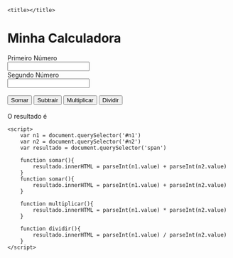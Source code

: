 <!DOCTYPE html>
<html lang="en">
<head>
    <meta charset="UTF-8">
    <meta http-equiv="X-UA-Compatible" content="IE=edge">
    <meta name="viewport" content="width=device-width, initial-scale=1.0">
    
    <title></title>
</head>
<body>
    <h1>Minha Calculadora</h1>
    Primeiro Número<br />
    <input id="n1" type="number"/><br />
    Segundo Número<br />
    <input id="n2" type="number"/><br /> <br />
    <button onclick="somar()">Somar</button>
    <button onclick="subtrair()">Subtrair</button>
    <button onclick="multiplicar()">Multiplicar</button>
    <button onclick="dividir()">Dividir</button>
    <br /><br />
    O resultado é <span></span>

    <script>
        var n1 = document.querySelector('#n1')
        var n2 = document.querySelector('#n2')
        var resultado = document.querySelector('span')

        function somar(){
            resultado.innerHTML = parseInt(n1.value) + parseInt(n2.value)
        }
        function somar(){
            resultado.innerHTML = parseInt(n1.value) + parseInt(n2.value)
        }

        function multiplicar(){
            resultado.innerHTML = parseInt(n1.value) * parseInt(n2.value)
        }

        function dividir(){
            resultado.innerHTML = parseInt(n1.value) / parseInt(n2.value)
        }
    </script>
</body>
</html>
